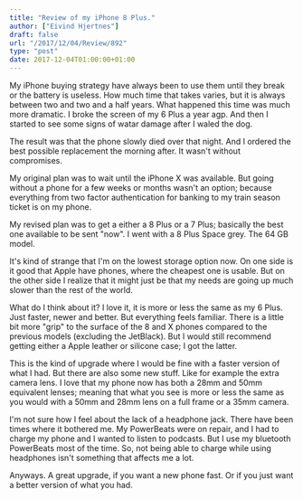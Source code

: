 ```yaml
---
title: "Review of my iPhone 8 Plus."
author: ["Eivind Hjertnes"]
draft: false
url: "/2017/12/04/Review/892"
type: "post"
date: 2017-12-04T01:00:00+01:00
---
```


My iPhone buying strategy have always been to use them until they break
or the battery is useless. How much time that takes varies, but it is
always between two and two and a half years. What happened this time was
much more dramatic. I broke the screen of my 6 Plus a year agp. And then
I started to see some signs of watar damage after I waled the dog.

The result was that the phone slowly died over that night. And I ordered
the best possible replacement the morning after. It wasn't without
compromises.

My original plan was to wait until the iPhone X was available. But going
without a phone for a few weeks or months wasn't an option; because
everything from two factor authentication for banking to my train season
ticket is on my phone.

My revised plan was to get a either a 8 Plus or a 7 Plus; basically the
best one available to be sent "now". I went with a 8 Plus Space grey.
The 64 GB model.

It's kind of strange that I'm on the lowest storage option now. On one
side is it good that Apple have phones, where the cheapest one is
usable. But on the other side I realize that it might just be that my
needs are going up much slower than the rest of the world.

What do I think about it? I love it, it is more or less the same as my 6
Plus. Just faster, newer and better. But everything feels familiar.
There is a little bit more "grip" to the surface of the 8 and X phones
compared to the previous models (excluding the JetBlack). But I would
still recommend getting either a Apple leather or silicone case; I got
the latter.

This is the kind of upgrade where I would be fine with a faster version
of what I had. But there are also some new stuff. Like for example the
extra camera lens. I love that my phone now has both a 28mm and 50mm
equivalent lenses; meaning that what you see is more or less the same as
you would with a 50mm and 28mm lens on a full frame or a 35mm camera.

I'm not sure how I feel about the lack of a headphone jack. There have
been times where it bothered me. My PowerBeats were on repair, and I had
to charge my phone and I wanted to listen to podcasts. But I use my
bluetooth PowerBeats most of the time. So, not being able to charge
while using headphones isn't something that affects me a lot.

Anyways. A great upgrade, if you want a new phone fast. Or if you just
want a better version of what you had.
